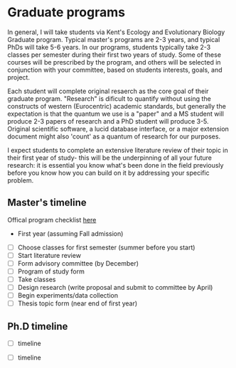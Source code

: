 # Graduate programs

In general, I will take students via Kent's Ecology and Evolutionary Biology Graduate program. Typical master's programs are 2-3 years, and typical PhDs will take 5-6 years. In our programs, students typically take 2-3 classes per semester during their first two years of study. Some of these courses will be prescribed by the program, and others will be selected in conjunction with your committee, based on students interests, goals, and project. 

Each student will complete original resaerch as the core goal of their graduate program. "Research" is dificult to quantify without using the constructs of western (Eurocentric) academic standards, but generally the expectation is that the quantum we use is a "paper" and a MS student will produce 2-3 papers of research and a PhD student will produce 3-5. Original scientific software, a lucid database interface, or a major extension document might also 'count' as a quantum of research for our purposes. 

I expect students to complete an extensive literature review of their topic in their first year of study- this will be the underpinning of all your future research: it is essential you know what's been done in the field previously before you know how you can build on it by addressing your specific problem.

## Master's timeline 
Offical program checklist [here](https://www-s3-live.kent.edu/s3fs-root/s3fs-public/file/ms%20prog%20checklist%20-%20UPDATED%202021.pdf)

- First year (assuming Fall admission) 
- [ ] Choose classes for first semester (summer before you start)
- [ ] Start literature review
- [ ] Form advisory committee (by December)
- [ ] Program of study form
- [ ] Take classes
- [ ] Design research (write proposal and submit to committee by April)
- [ ] Begin experiments/data collection
- [ ] Thesis topic form (near end of first year)

## Ph.D timeline
- [ ] timeline
- [ ] timeline

